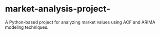 # market-analysis-project-
A Python-based project for analyzing market values using ACF and ARIMA modeling techniques.
